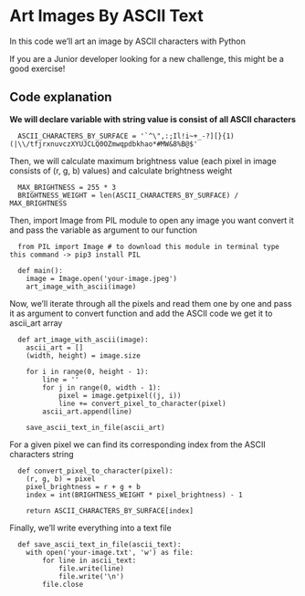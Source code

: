 # Art Images By ASCII Text

In this code we’ll art an image by ASCII characters with Python

If you are a Junior developer looking for a new challenge, this might be a good exercise!

## Code explanation

**We will declare variable with string value is consist of all ASCII characters**

```batch
  ASCII_CHARACTERS_BY_SURFACE = '`^\",:;Il!i~+_-?][}{1)(|\\/tfjrxnuvczXYUJCLQ0OZmwqpdbkhao*#MW&8%B@$'
```

Then, we will calculate maximum brightness value (each pixel in image consists of (r, g, b) values) and calculate brightness weight

```batch
  MAX_BRIGHTNESS = 255 * 3
  BRIGHTNESS_WEIGHT = len(ASCII_CHARACTERS_BY_SURFACE) / MAX_BRIGHTNESS
```

Then, import Image from PIL module to open any image you want convert it and pass the variable as argument to our function

```batch
  from PIL import Image # to download this module in terminal type this command -> pip3 install PIL

  def main():
    image = Image.open('your-image.jpeg')
    art_image_with_ascii(image)
```

Now, we’ll iterate through all the pixels and read them one by one and pass it as argument to convert function and add the ASCII code we get it to ascii_art array

```batch
  def art_image_with_ascii(image):
    ascii_art = []
    (width, height) = image.size

    for i in range(0, height - 1):
        line = ''
        for j in range(0, width - 1):
            pixel = image.getpixel((j, i))
            line += convert_pixel_to_character(pixel)
        ascii_art.append(line)

    save_ascii_text_in_file(ascii_art)
```

For a given pixel we can find its corresponding index from the ASCII characters string

```batch
  def convert_pixel_to_character(pixel):
    (r, g, b) = pixel
    pixel_brightness = r + g + b
    index = int(BRIGHTNESS_WEIGHT * pixel_brightness) - 1

    return ASCII_CHARACTERS_BY_SURFACE[index]
```

Finally, we’ll write everything into a text file

```batch
  def save_ascii_text_in_file(ascii_text):
    with open('your-image.txt', 'w') as file:
        for line in ascii_text:
            file.write(line)
            file.write('\n')
        file.close
```
